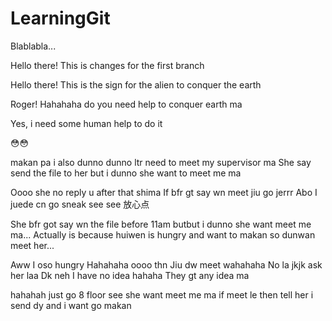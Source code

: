 # LearningGit
Blablabla...

Hello there!
This is changes for the first branch

Hello there!
This is the sign for the alien to conquer the earth

Roger!
Hahahaha do you need help to conquer earth ma

Yes, i need some human help to do it

😳😳

makan pa i also dunno
dunno ltr need to meet my supervisor ma
She say send the file to her but i dunno she want to meet me ma

Oooo she no reply u after that shima
If bfr gt say wn meet jiu go jerrr
Abo I juede cn go sneak see see 放心点

She bfr got say wn the file before 11am butbut i dunno she want meet me ma... Actually is because huiwen is hungry and want to makan so dunwan meet her...

Aww I oso hungry
Hahahaha oooo thn
Jiu dw meet wahahaha
No la jkjk ask her laa
Dk neh I have no idea hahaha
They gt any idea ma

hahahah just go 8 floor see she want meet me ma
if meet le then tell her i send dy and i want go makan



